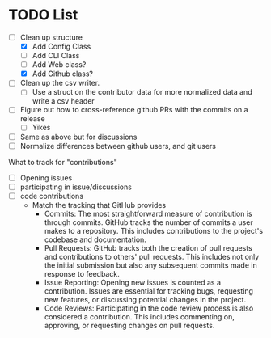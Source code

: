# TODO List

- [ ] Clean up structure
  - [x] Add Config Class
  - [ ] Add CLI Class
  - [ ] Add Web class?
  - [x] Add Github class?
- [ ] Clean up the csv writer.
  - [ ] Use a struct on the contributor data for more normalized data and write a csv header
- [ ] Figure out how to cross-reference github PRs with the commits on a release
  - [ ] Yikes
- [ ] Same as above but for discussions
- [ ] Normalize differences between github users, and git users

What to track for "contributions"
- [ ] Opening issues
- [ ] participating in issue/discussions 
- [ ] code contributions
  - Match the tracking that GitHub provides
    - Commits: The most straightforward measure of contribution is through commits. GitHub tracks the number of commits a user makes to a repository. This includes contributions to the project's codebase and documentation. 
    - Pull Requests: GitHub tracks both the creation of pull requests and contributions to others' pull requests. This includes not only the initial submission but also any subsequent commits made in response to feedback. 
    - Issue Reporting: Opening new issues is counted as a contribution. Issues are essential for tracking bugs, requesting new features, or discussing potential changes in the project. 
    - Code Reviews: Participating in the code review process is also considered a contribution. This includes commenting on, approving, or requesting changes on pull requests.